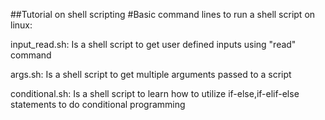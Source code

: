 
##Tutorial on shell scripting
#Basic command lines to run a shell script on linux:

input_read.sh: Is a shell script to get user defined inputs using "read" command

args.sh: Is a shell script to get multiple arguments passed to a script

conditional.sh: Is a shell script to learn how to utilize if-else,if-elif-else statements to do conditional programming


